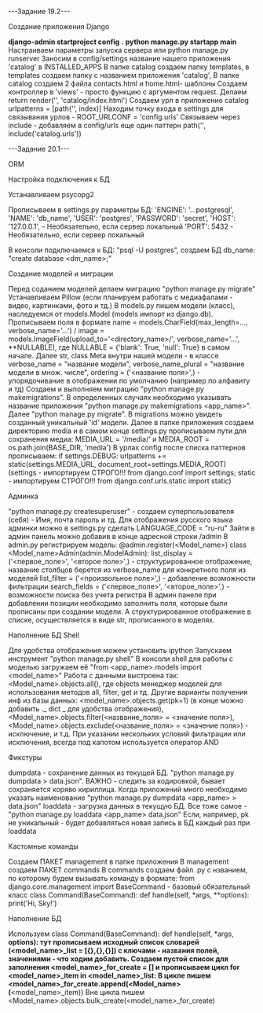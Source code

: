 ---Задание 19.2---

Создание приложения Django

**django-admin startproject config .**
**python manage.py startapp main**
Настраиваем параметры запуска сервера или python manage.py runserver
Заносим в config/settings название нашего приложения 'catalog' в INSTALLED_APPS
В папке catalog создаем папку templates, в templates создаем папку с названием приложения 'catalog', 
В папке catalog создаем 2 файла contacts.html и home.html- шаблоны
Создаем контроллер в 'views' - просто функцию с аргументом request. 
Делаем return render('', 'catalog/index.html')
Создаем урл в приложение catalog urlpatterns = [path('', index)]
Находим точку входа в settings для связывания урлов - ROOT_URLCONF = 'config.urls'
Связываем через include - добавляем в config/urls еще один паттерн path('', include('catalog.urls'))


---Задание 20.1---

ORM

Настройка подключения к БД

Устанавливаем psycopg2

Прописываем в settings.py параметры БД: 'ENGINE': '...postgresql', 'NAME': 'db_name', 'USER': 'postgres', 'PASSWORD': 'secret', 'HOST': '127.0.0.1', - Необязательно, если сервер локальный 'PORT': 5432 - Необязательно, если сервер локальный

В консоли подключаемся к БД: "psql -U postgres", создаем БД db_name: "create database <dm_name>;"

Создание моделей и миграции

Перед соданием моделей делаем миграцию "python manage.py migrate"
Устанавливаем Pillow (если планируем работать с медиафалами - видео, картинками, фото и тд.)
В models.py пишем модели (класс), наследуемся от models.Model (models импорт из django.db). 
Прописываем поля в формате name = models.CharField(max_length=..., verbose_name='...') /
image = models.ImageField(upload_to='<directory_name>/', verbose_name='...', **NULLABLE), где NULLABLE = {'blank': True, 'null': True} в самом начале. Далее str, class Meta внутри нашей модели - в классе verbose_name = "название модели", verbose_name_plural = "название модели в множ. числе", ordering = ('<название поля>',) - упорядочивание в отображении по умолчанию (например по алфавиту и тд)
Создаем и выполняем миграцию "python manage.py makemigrations". В определенных случаях необходимо указывать название приложения "python manage.py makemigrations <app_name>". Далее "python manage.py migrate". В migrations можно увидеть созданный уникальный 'id' модели.
Далее в папке приложения создаем директорию media и в самом конце settings.py прописываем пути для сохранения медиа: MEDIA_URL = '/media/' и MEDIA_ROOT = os.path.join(BASE_DIR, 'media')
В урлах config после списка паттернов прописываем: if settings.DEBUG: urlpatterns += static(settings.MEDIA_URL, document_root=settings.MEDIA_ROOT) (settings - импортируем СТРОГО!!! from django.conf import settings; static - импортируем СТРОГО!!! from django.conf.urls.static import static)

Админка

"python manage.py createsuperuser" - создаем суперпользователя (себя) - Имя, почта пароль и тд. Для отображения русского языка админки можно в settings.py сделать LANGUAGE_CODE = "ru-ru"
Зайти в админ панель можно добавив в конце адресной строки /admin
В admin.py регистрируем модель: @admin.register(<Model_name>) class <Model_name>Admin(admin.ModelAdmin): list_display = ('<первое_поле>', '<второе поле>',) - структурированное отображение, название столбцов берется из verbose_name для конкретного поля из моделей list_filter = ('<произвольное поле>',) - добавление возможности фильтрации search_fields = ('<первое_поле>', '<второе_поле>',) - возможности поиска без учета регистра В админ панеле при добавлении позиции необходимо заполнить поля, которые были прописаны при создании модели. А структурированное отображение в списке, осуществляется в виде str, прописанного в моделях.

Наполнение БД Shell

Для удобства отображения можем установить ipython
Запускаем инструмент "python manage.py shell"
В консоли shell для работы с моделью загружаем её "from <app_name>.models import <model_name>"
Работа с данными выстроена так: <Model_name>.objects.all(), где objects менеджер моделей для использования методов all, filter, get и тд. Другие варианты получения инф из базы данных: <model_name>.objects.get(pk=1) (в конце можно добавить ._ dict _ для удобства отображения), <Model_name>.objects.filter(<название_поля> = <значение поля>), <Model_name>.objects.exclude(<название_поля> = <значение поля>) - исключение, и т.д. При указании нескольких условий фильтрации или исключения, всегда под капотом используется оператор AND

Фикстуры

dumpdata - сохранение данных из текущей БД. "python manage.py dumpdata > data.json". ВАЖНО - следить за кодировкой, бывает сохраняется коряво кириллица. Когда приложений много необходимо указать наименование "python manage.py dumpdata <app_name> > data.json"
loaddata - загрузка данных в текущую БД. Все тоже самое - "python manage.py loaddata <app_name> data.json" Если, например, pk не уникальный - будет добавляться новая запись в БД каждый раз при loaddata

Кастомные команды

Создаем ПАКЕТ management в папке приложения
В management создаем ПАКЕТ commands
В commands создаем файл .py с нзванием, по которому будем вызывать команду в формате: from django.core.management import BaseCommand - базовый обязательный класс
class Command(BaseCommand): def handle(self, *args, **options): print('Hi, Sky!')

Наполнение БД

Используем class Command(BaseCommand):
def handle(self, *args, **options): тут прописываем исходный список словарей (<model_name>_list = [{},{},{}]) с ключами - названия полей, значениями - что ходим добавить.
Создаем пустой список для заполнения <model_name>_for_create = [] и прописываем цикл for <model_name>_item in <model_name>_list:
В цикле пишем <model_name>_for_create.append(<Model_name>(**<model_name>_item))
Вне цикла пишем <Model_name>.objects.bulk_create(<model_name>_for_create)

